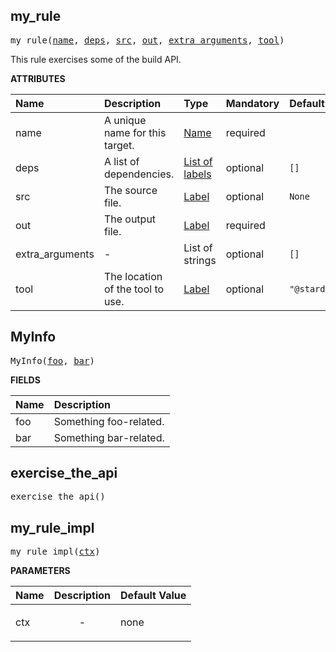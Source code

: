 <!-- Generated with Stardoc: http://skydoc.bazel.build -->



<a id="my_rule"></a>

## my_rule

<pre>
my_rule(<a href="#my_rule-name">name</a>, <a href="#my_rule-deps">deps</a>, <a href="#my_rule-src">src</a>, <a href="#my_rule-out">out</a>, <a href="#my_rule-extra_arguments">extra_arguments</a>, <a href="#my_rule-tool">tool</a>)
</pre>

This rule exercises some of the build API.

**ATTRIBUTES**


| Name  | Description | Type | Mandatory | Default |
| :------------- | :------------- | :------------- | :------------- | :------------- |
| <a id="my_rule-name"></a>name |  A unique name for this target.   | <a href="https://bazel.build/concepts/labels#target-names">Name</a> | required |  |
| <a id="my_rule-deps"></a>deps |  A list of dependencies.   | <a href="https://bazel.build/concepts/labels">List of labels</a> | optional |  `[]`  |
| <a id="my_rule-src"></a>src |  The source file.   | <a href="https://bazel.build/concepts/labels">Label</a> | optional |  `None`  |
| <a id="my_rule-out"></a>out |  The output file.   | <a href="https://bazel.build/concepts/labels">Label</a> | required |  |
| <a id="my_rule-extra_arguments"></a>extra_arguments |  -   | List of strings | optional |  `[]`  |
| <a id="my_rule-tool"></a>tool |  The location of the tool to use.   | <a href="https://bazel.build/concepts/labels">Label</a> | optional |  `"@stardoc//foo/bar/baz:target"`  |


<a id="MyInfo"></a>

## MyInfo

<pre>
MyInfo(<a href="#MyInfo-foo">foo</a>, <a href="#MyInfo-bar">bar</a>)
</pre>



**FIELDS**


| Name  | Description |
| :------------- | :------------- |
| <a id="MyInfo-foo"></a>foo |  Something foo-related.    |
| <a id="MyInfo-bar"></a>bar |  Something bar-related.    |


<a id="exercise_the_api"></a>

## exercise_the_api

<pre>
exercise_the_api()
</pre>





<a id="my_rule_impl"></a>

## my_rule_impl

<pre>
my_rule_impl(<a href="#my_rule_impl-ctx">ctx</a>)
</pre>



**PARAMETERS**


| Name  | Description | Default Value |
| :------------- | :------------- | :------------- |
| <a id="my_rule_impl-ctx"></a>ctx |  <p align="center"> - </p>   |  none |


